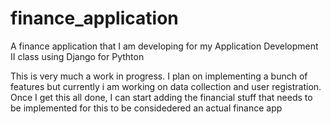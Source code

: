 # finance_application
A finance application that I am developing for my Application Development II class using Django for Pythton

This is very much a work in progress. I plan on implementing a bunch of features but currently i am working on data collection and
user registration. Once I get this all done, I can start adding the financial stuff that needs to be implemented
for this to be considedered an actual finance app
